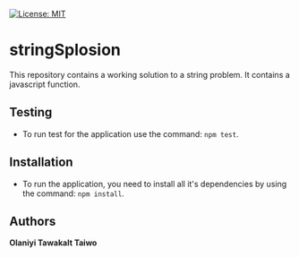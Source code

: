 [![License: MIT](https://img.shields.io/badge/License-MIT-yellow.svg)](https://opensource.org/licenses/MIT)

# stringSplosion
This repository contains a working solution to a string problem. It contains a javascript function.

## Testing
- To run test for the application use the command: `npm test`.

## Installation
- To run the application, you need to install all it's dependencies by using the command: `npm install`.

## Authors
**Olaniyi Tawakalt Taiwo** 
